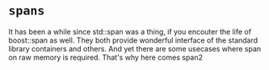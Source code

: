 # `spans`

It has been a while since std::span was a thing, if you encouter the life of boost::span as well. They both provide wonderful interface of the standard library containers and others. And yet there are some usecases where span on raw memory is required.
That's why here comes span2
